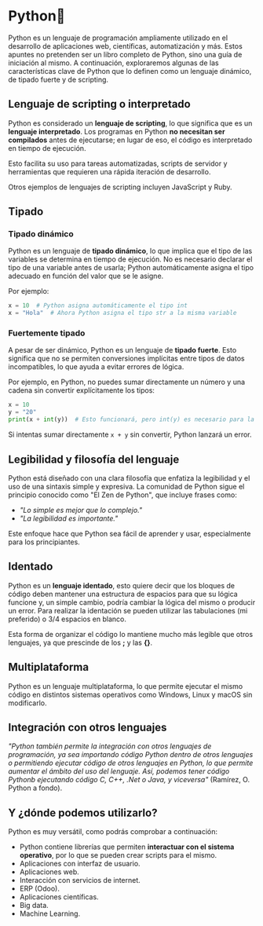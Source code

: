 # Python🐍

Python es un lenguaje de programación ampliamente utilizado en el desarrollo de aplicaciones web, científicas, automatización y más. Estos apuntes no pretenden ser un libro completo de Python, sino una guía de iniciación al mismo.
A continuación, exploraremos algunas de las características clave de Python que lo definen como un lenguaje dinámico, de tipado fuerte y de scripting.


## Lenguaje de scripting o interpretado

Python es considerado un **lenguaje de scripting**, lo que significa que es un **lenguaje interpretado**.
Los programas en Python **no necesitan ser compilados** antes de ejecutarse; en lugar de eso, el código es interpretado en tiempo de ejecución.

Esto facilita su uso para tareas automatizadas, scripts de servidor y herramientas que requieren una rápida iteración de desarrollo.

Otros ejemplos de lenguajes de scripting incluyen JavaScript y Ruby.

## Tipado
### Tipado dinámico

Python es un lenguaje de **tipado dinámico**, lo que implica que el tipo de las variables se determina en tiempo de ejecución. No es necesario declarar el tipo de una variable antes de usarla; Python automáticamente asigna el tipo adecuado en función del valor que se le asigne.

Por ejemplo:

```python
x = 10  # Python asigna automáticamente el tipo int
x = "Hola"  # Ahora Python asigna el tipo str a la misma variable
```

### Fuertemente tipado
A pesar de ser dinámico, Python es un lenguaje de **tipado fuerte**. Esto significa que no se permiten conversiones implícitas entre tipos de datos incompatibles, lo que ayuda a evitar errores de lógica.

Por ejemplo, en Python, no puedes sumar directamente un número y una cadena sin convertir explícitamente los tipos:

```python
x = 10
y = "20"
print(x + int(y))  # Esto funcionará, pero int(y) es necesario para la conversión
```
Si intentas sumar directamente `x + y` sin convertir, Python lanzará un error.

## Legibilidad y filosofía del lenguaje
Python está diseñado con una clara filosofía que enfatiza la legibilidad y el uso de una sintaxis simple y expresiva. La comunidad de Python sigue el principio conocido como "El Zen de Python", que incluye frases como:
- *"Lo simple es mejor que lo complejo."*
- *"La legibilidad es importante."*

Este enfoque hace que Python sea fácil de aprender y usar, especialmente para los principiantes.

## Identado
Python es un **lenguaje identado**, esto quiere decir que los bloques de código deben mantener una estructura de espacios para que su lógica funcione y, un simple cambio, podría cambiar la lógica del mismo o producir un error.
Para realizar la identación se pueden utilizar las tabulaciones (mi preferido) o 3/4 espacios en blanco.

Esta forma de organizar el código lo mantiene mucho más legible que otros lenguajes, ya que prescinde de los **;** y las **{}**.

## Multiplataforma
Python es un lenguaje multiplataforma, lo que permite ejecutar el mismo código en distintos sistemas operativos como Windows, Linux y macOS sin modificarlo.

## Integración con otros lenguajes
*"Python también permite la integración con otros lenguajes de programación, ya sea importando código Python dentro de otros lenguajes o permitiendo ejecutar código de otros lenguajes en Python, lo que permite aumentar el ámbito del uso del lenguaje.*
*Así, podemos tener código Pythonb ejecutando código C, C++, .Net o Java, y viceversa"* (Ramírez, O. Python a fondo).

## Y ¿dónde podemos utilizarlo?
Python es muy versátil, como podrás comprobar a continuación:
- Python contiene librerías que permiten **interactuar con el sistema operativo**, por lo que se pueden crear scripts para el mismo.
- Aplicaciones con interfaz de usuario.
- Aplicaciones web.
- Interacción con servicios de internet.
- ERP (Odoo).
- Aplicaciones científicas.
- Big data.
- Machine Learning.
